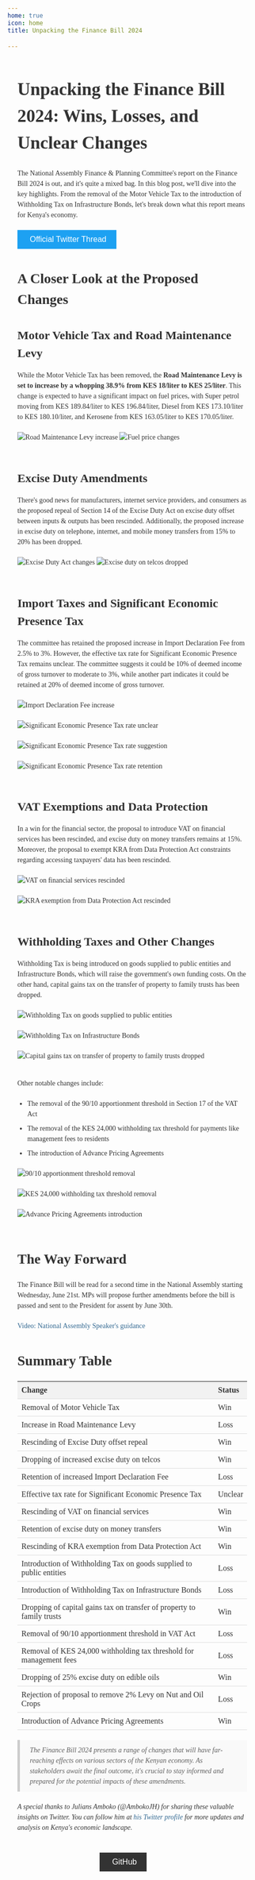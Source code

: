 ```yaml
---
home: true
icon: home
title: Unpacking the Finance Bill 2024

---
```

<style>
  /* General Styles */
  body {
    font-family: Georgia, 'Times New Roman', Times, serif;
    line-height: 1.5;
    color: #333;
  }

  .container {
    max-width: 800px;
    margin: 0 auto;
    padding: 0 20px;
  }

  /* Headings */
  h1 {
    font-size: 36px;
    font-weight: bold;
    margin-bottom: 24px;
  }

  h2 {
    font-size: 28px;
    font-weight: bold;
    margin-bottom: 20px;
  }

  h3 {
    font-size: 24px;
    font-weight: bold;
    margin-bottom: 16px;
  }

  /* Paragraphs */
  p {
    margin-bottom: 20px;
  }

  /* Images */
  img {
    max-width: 100%;
    height: auto;
    margin-bottom: 20px;
  }

  /* Lists */
  ul {
    margin-bottom: 20px;
    padding-left: 20px;
  }

  li {
    margin-bottom: 8px;
  }

  /* Tables */
  table {
    width: 100%;
    border-collapse: collapse;
    margin-bottom: 20px;
  }

  th, td {
    padding: 8px;
    text-align: left;
    border-bottom: 1px solid #ddd;
  }

  th {
    background-color: #f2f2f2;
  }

  /* Blockquotes */
  blockquote {
    font-style: italic;
    margin: 20px 0;
    padding: 10px 20px;
    background-color: #f9f9f9;
    border-left: 5px solid #ccc;
  }

  /* Links */
  a {
    color: #326891;
    text-decoration: none;
  }

  a:hover {
    text-decoration: underline;
  }

  /* Responsive styles */
  @media (max-width: 768px) {
    .container {
      padding: 0 10px;
    }
  }
</style>

<div class="container">
  <div class="section">
    <h1>Unpacking the Finance Bill 2024: Wins, Losses, and Unclear Changes</h1>
    <p>The National Assembly Finance & Planning Committee's report on the Finance Bill 2024 is out, and it's quite a mixed bag. In this blog post, we'll dive into the key highlights. From the removal of the Motor Vehicle Tax to the introduction of Withholding Tax on Infrastructure Bonds, let's break down what this report means for Kenya's economy.</p>
    <button class="button-primary" style="background-color: #1da1f2; color: #fff; border: none; padding: 10px 20px; font-size: 16px; cursor: pointer;">
  <a href="https://x.com/AmbokoJH/status/1803145569717674406" style="color: #fff; text-decoration: none;">
    <i class="fab fa-twitter" style="margin-right: 5px;"></i>Official Twitter Thread
  </a>
</button>
  </div>

<div class="section">
  <h2>A Closer Look at the Proposed Changes</h2>

  <div>
    <h3>Motor Vehicle Tax and Road Maintenance Levy</h3>
    <p>While the Motor Vehicle Tax has been removed, the <strong>Road Maintenance Levy is set to increase by a whopping 38.9% from KES 18/liter to KES 25/liter</strong>. This change is expected to have a significant impact on fuel prices, with Super petrol moving from KES 189.84/liter to KES 196.84/liter, Diesel from KES 173.10/liter to KES 180.10/liter, and Kerosene from KES 163.05/liter to KES 170.05/liter.</p>
    <img src="https://pbs.twimg.com/media/GQYKUY-XwAA-auR.png" alt="Road Maintenance Levy increase">
    <img src="https://pbs.twimg.com/media/GQYOp8bW8AEhk24.png" alt="Fuel price changes">
  </div>

  <div>
    <h3>Excise Duty Amendments</h3>
    <p>There's good news for manufacturers, internet service providers, and consumers as the proposed repeal of Section 14 of the Excise Duty Act on excise duty offset between inputs & outputs has been rescinded. Additionally, the proposed increase in excise duty on telephone, internet, and mobile money transfers from 15% to 20% has been dropped.</p>
    <img src="https://pbs.twimg.com/media/GQX9QPpWoAApKPO.png" alt="Excise Duty Act changes">
    <img src="https://pbs.twimg.com/media/GQYCILsWoAAUAhH.png" alt="Excise duty on telcos dropped">
  </div>

  <div>
    <h3>Import Taxes and Significant Economic Presence Tax</h3>
    <p>The committee has retained the proposed increase in Import Declaration Fee from 2.5% to 3%. However, the effective tax rate for Significant Economic Presence Tax remains unclear. The committee suggests it could be 10% of deemed income of gross turnover to moderate to 3%, while another part indicates it could be retained at 20% of deemed income of gross turnover.</p>
    <img src="https://pbs.twimg.com/media/GQX9x-1WIAEPHgs.png" alt="Import Declaration Fee increase">
    <img src="https://pbs.twimg.com/media/GQX_HxtXMAAGsP1.png" alt="Significant Economic Presence Tax rate unclear">
    <img src="https://pbs.twimg.com/media/GQYBGlsXgAAebxp.png" alt="Significant Economic Presence Tax rate suggestion">
    <img src="https://pbs.twimg.com/media/GQYAozfXsAAF10y.png" alt="Significant Economic Presence Tax rate retention">
  </div>

  <div>
    <h3>VAT Exemptions and Data Protection</h3>
    <p>In a win for the financial sector, the proposal to introduce VAT on financial services has been rescinded, and excise duty on money transfers remains at 15%. Moreover, the proposal to exempt KRA from Data Protection Act constraints regarding accessing taxpayers' data has been rescinded.</p>
    <img src="https://pbs.twimg.com/media/GQX975lXkAAZcy3.png" alt="VAT on financial services rescinded">
    <img src="https://pbs.twimg.com/media/GQX_gu9WIAA7Kq_.png" alt="KRA exemption from Data Protection Act rescinded">
  </div>

  <div>
    <h3>Withholding Taxes and Other Changes</h3>
    <p>Withholding Tax is being introduced on goods supplied to public entities and Infrastructure Bonds, which will raise the government's own funding costs. On the other hand, capital gains tax on the transfer of property to family trusts has been dropped.</p>
    <img src="https://pbs.twimg.com/media/GQYBxn9XEAAwGFF.png" alt="Withholding Tax on goods supplied to public entities">
    <img src="https://pbs.twimg.com/media/GQYCadWW0AAlrKP.png" alt="Withholding Tax on Infrastructure Bonds">
    <img src="https://pbs.twimg.com/media/GQYCrvjWMAEnZeg.png" alt="Capital gains tax on transfer of property to family trusts dropped">
    <p>Other notable changes include:</p>
    <ul>
      <li>The removal of the 90/10 apportionment threshold in Section 17 of the VAT Act</li>
      <li>The removal of the KES 24,000 withholding tax threshold for payments like management fees to residents</li>
      <li>The introduction of Advance Pricing Agreements</li>
    </ul>
    <img src="https://pbs.twimg.com/media/GQYGD96WwAEmWoX.png" alt="90/10 apportionment threshold removal">
    <img src="https://pbs.twimg.com/media/GQYHQ_AXoAE_jJo.png" alt="KES 24,000 withholding tax threshold removal">
    <img src="https://pbs.twimg.com/media/GQYIuHpWQAAb_iJ.png" alt="Advance Pricing Agreements introduction">
  </div>
</div>


  <div class="section">
    <h2>The Way Forward</h2>
    <p>The Finance Bill will be read for a second time in the National Assembly starting Wednesday, June 21st. MPs will propose further amendments before the bill is passed and sent to the President for assent by June 30th.</p>
    <p><a href="https://twitter.com/AmbokoJH/status/1803145714836394470/video/1" target="_blank">Video: National Assembly Speaker's guidance</a></p>
  </div>

  <div class="section">
    <h2>Summary Table</h2>
    <table>
      <thead>
        <tr>
          <th>Change</th>
          <th>Status</th>
        </tr>
      </thead>
      <tbody>
        <tr>
          <td>Removal of Motor Vehicle Tax</td>
          <td>Win</td>
        </tr>
        <tr>
          <td>Increase in Road Maintenance Levy</td>
          <td>Loss</td>
        </tr>
        <tr>
          <td>Rescinding of Excise Duty offset repeal</td>
          <td>Win</td>
        </tr>
        <tr>
          <td>Dropping of increased excise duty on telcos</td>
          <td>Win</td>
        </tr>
        <tr>
          <td>Retention of increased Import Declaration Fee</td>
          <td>Loss</td>
        </tr>
        <tr>
          <td>Effective tax rate for Significant Economic Presence Tax</td>
          <td>Unclear</td>
        </tr>
        <tr>
          <td>Rescinding of VAT on financial services</td>
          <td>Win</td>
        </tr>
        <tr>
          <td>Retention of excise duty on money transfers</td>
          <td>Win</td>
        </tr>
        <tr>
          <td>Rescinding of KRA exemption from Data Protection Act</td>
          <td>Win</td>
        </tr>
        <tr>
          <td>Introduction of Withholding Tax on goods supplied to public entities</td>
          <td>Loss</td>
        </tr>
        <tr>
          <td>Introduction of Withholding Tax on Infrastructure Bonds</td>
          <td>Loss</td>
        </tr>
        <tr>
          <td>Dropping of capital gains tax on transfer of property to family trusts</td>
          <td>Win</td>
        </tr>
        <tr>
          <td>Removal of 90/10 apportionment threshold in VAT Act</td>
          <td>Loss</td>
        </tr>
        <tr>
          <td>Removal of KES 24,000 withholding tax threshold for management fees</td>
          <td>Loss</td>
        </tr>
        <tr>
          <td>Dropping of 25% excise duty on edible oils</td>
          <td>Win</td>
        </tr>
        <tr>
          <td>Rejection of proposal to remove 2% Levy on Nut and Oil Crops</td>
          <td>Loss</td>
        </tr>
        <tr>
          <td>Introduction of Advance Pricing Agreements</td>
          <td>Win</td>
        </tr>
      </tbody>
    </table>
  </div>

  <div class="section">
    <blockquote>
      The Finance Bill 2024 presents a range of changes that will have far-reaching effects on various sectors of the Kenyan economy. As stakeholders await the final outcome, it's crucial to stay informed and prepared for the potential impacts of these amendments.
    </blockquote>
    <p><em>A special thanks to Julians Amboko (@AmbokoJH) for sharing these valuable insights on Twitter. You can follow him at <a href="https://twitter.com/AmbokoJH" target="_blank">his Twitter profile</a> for more updates and analysis on Kenya's economic landscape.</em></p>
  </div>
</div>

<div class="section" style="padding-top: 20px; padding-left: 35%;">
  <button class="button-primary" style="background-color: #333; color: #fff; border: none; padding: 10px 20px; font-size: 16px; cursor: pointer; margin-left: 10px;">
    <a href="https://github.com/" style="color: #fff; text-decoration: none;">
      <i class="fab fa-github" style="margin-right: 5px;"></i>GitHub
    </a>
  </button>
</div>
